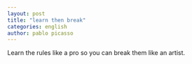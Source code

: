 ```yaml
---
layout: post
title: "learn then break"
categories: english
author: pablo picasso
---
```


Learn the rules like a pro so you can break them like an artist.
